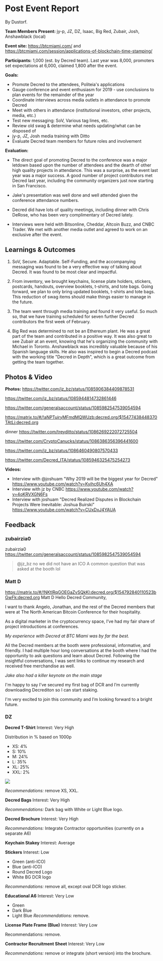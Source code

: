 # Post Event Report
By Dustorf. 

**Team Members Present:** 
jy-p, JZ, DZ, Isaac, Big Red, Zubair, Josh, Anshawblack (local)

**Event site:** 
https://btcmiami.com/ and https://btcmiami.com/session/applications-of-blockchain-time-stamping/

**Participants:**
1,000 (est. by Decred team). Last year was 8,000, promoters set expectations at 6,000, claimed 1,800 after the event.

**Goals:**
   - Promote Decred to the attendees, Politeia's applications
   - Gauge conference and event enthusiasm for 2019 - use conclusions to plan events for the remainder of the year
   - Coordinate interviews across media outlets in attendance to promote Decred
   - Meet with others in attendance (institutional investors, other projects, media, etc.)
   - Test new messaging: SoV, Various tag lines, etc.
   - Review old swag & determine what needs updating/what can be disposed of
   - jy-p, JZ, Josh media training with Ditto
   - Evaluate Decred team members for future roles and involvement
   
**Evaluation:**  
- The direct goal of promoting Decred to the conference was a major letdown based upon the number of attendees and the dearth of other high quality projects in attendance. This was a surprise, as the event last year was a major success. A good number of project contributors met Decred last year, including the community organizers just now starting in San Francisco. 

- Jake's presentation was well done and well attended given the conference attendance numbers. 

- Decred did have lots of quality meetings, including dinner with Chris DeRose, who has been very complimentary of Decred lately.

- Interviews were held with Bitsonline, Cheddar, Altcoin Buzz, and CNBC Trader. We met with another media outlet and agreed to work on an exclusive after the event.

## Learnings & Outcomes
1. SoV, Secure. Adaptable. Self-Funding, and the accompanying messaging was found to be a very effective way of talking about Decred. It was found to be most clear and impactful.

2. From inventory, we brought keychains, license plate holders, stickers, postcards, handouts, overview booklets, t-shirts, and tote bags. Going forward, we plan to only bring updated booklets, t-shirts and tote bags. This reduction of swag items should make things easier to manage in the future.

3. The team went through media training and found it very useful. So much so, that we have training scheduled for seven further Decred contributors the first week of February.

4. Big Red was determined to not be an Ethereum plant. He was a great part of the team and contributed in a positive way. It was also great to see Zubair at an event, knowing that he's organizing the community with Michael in Toronto. Anshawblack was incredibly valuable because of his Spanish language skills. He also was inspired to begin a Decred podcast with the working title "Decred in Depth", which is a great outcome from getting the team together.


## Photos & Video
**Photos:**
https://twitter.com/jz_bz/status/1085906384409878531

https://twitter.com/jz_bz/status/1085944814732861446

https://twitter.com/generalsaccount/status/1085982547539054594

https://matrix.to/#/!aNPTuiryMFmdMQWUzb:decred.org/$15477438448370TAtLj:decred.org

dinner https://twitter.com/treyditto/status/1086269222072725504

https://twitter.com/CryptoCanucks/status/1086386356396441600

https://twitter.com/jz_bz/status/1086460490807570433

https://twitter.com/Decred_ITA/status/1085946325475254273


**Videos:**

   - Interview with @joshuam "Why 2019 will be the biggest year for Decred" https://www.youtube.com/watch?v=Kyihc6Uh4XA
   - Interview with jz by CNBC https://www.youtube.com/watch?v=4oKRVXGN6Fs
   - Interview with joshuam "Decred Realized Disputes in Blockchain Projects Were Inevitable: Joshua Buirski" https://www.youtube.com/watch?v=CUxDxJ4YAUA


## Feedback

### zubairzia0

zubairzia0
https://twitter.com/generalsaccount/status/1085982547539054594
> @jz_bz no we did not have an ICO
A common question that was asked at the booth lol

### Matt D

https://matrix.to/#/!NKtIRqGOEGaZvSQkKl:decred.org/$154792840110523bGwFk:decred.org
Matt D
Hello Decred Community,

I want to thank Angelo, Jonathan, and the rest of the Decred members that were at The North American Bitcoin Conference for their hospitality.

As a digital marketer in the cryptocurrency space, I’ve had my fair share of project introductions at conferences.

_My experience with Decred at BTC Miami was by far the best._

All the Decred members at the booth were professional, informative, and friendly. I had multiple hour long conversations at the booth where I had the opportunity to ask questions and learn about Decred. Following the insightful conversations, I was sent links to continue my research and received free merchandise as well.

_Jake also had a killer keynote on the main stage_

I'm happy to say I’ve secured my first bag of DCR and I’m currently downloading Decrediton so I can start staking.

I'm very excited to join this community and I’m looking forward to a bright future.

### DZ
**Decred T-Shirt**
Interest: Very High

Distribution in % based on 1000p
* XS: 4%
* S: 10%
* M: 24%
* L: 35%
* XL: 25%
* XXL: 2%

![](https://cdn-std.dprcdn.net/files/acc_636075/Gia6mi)

*Recommendations:* remove XS, XXL.

**Decred Bags**
Interest: Very High

*Recommendations:* Dark bag with White or Light Blue logo.

**Decred Brochure**
Interest: Very High

*Recommendations:* Integrate Contractor opportunities (currently on a separate A6)

**Keychain Stakey**
Interest: Average

**Stickers**
Interest: Low

* Green (anti-ICO)
* Blue (anti-ICO)
* Round Decred Logo
* White BG DCR logo

*Recommendations:* remove all, except oval DCR logo sticker.

**Educational A6**
Interest: Very Low

* Green
* Dark Blue
* Light Blue
*Recommendations:* remove.

**License Plate Frame (Blue)**
Interest: Very Low

Recommendations: remove.

**Contractor Recruitment Sheet**
Interest: Very Low

*Recommendations:* remove or integrate (short version) into the brochure.
